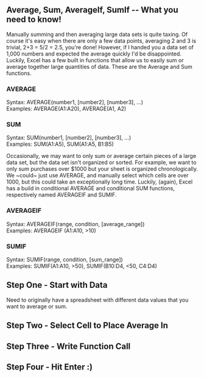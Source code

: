 ## Average, Sum, AverageIf, SumIf -- What you need to know!

Manually summing and then averaging large data sets is quite taxing.  Of course it's easy when there are only a few data points, averaging 2 and 3 is trivial, 2+3 = 5/2 = 2.5, you're done!  However, if I handed you a data set of 1,000 numbers and expected the average quickly I'd be disappointed.  Luckily, Excel has a few built in functions that allow us to easily sum or average together large quantities of data.  These are the Average and Sum functions.  

### AVERAGE
Syntax: AVERAGE(number1, [number2], [number3], ...)  
Examples: AVERAGE(A1:A20), AVERAGE(A1, A2)  
### SUM
Syntax: SUM(number1, [number2], [number3], ...)  
Examples: SUM(A1:A5), SUM(A1:A5, B1:B5) 

Occasionally, we may want to only sum or average certain pieces of a large data set, but the data set isn't organized or sorted.  For example, we want to only sum purchases over $1000 but your sheet is organized chronologically.  We ~could~ just use AVERAGE, and manually select which cells are over 1000, but this could take an exceptionally long time.  Luckily, (again), Excel has a build in conditional AVERAGE and conditional SUM functions, respectively named AVERAGEIF and SUMIF.

### AVERAGEIF
Syntax: AVERAGEIF(range, condition, [average_range])  
Examples: AVERAGEIF (A1:A10, >10)
### SUMIF
Syntax: SUMIF(range, condition, [sum_range])  
Examples: SUMIF(A1:A10, >50), SUMIF(B10:D4, <50, C4:D4)

## Step One - Start with Data
Need to originally have a spreadsheet with different data values that you want to average or sum.
<!-- ![Image](src) -->

## Step Two - Select Cell to Place Average In  
<!-- ![Image](src) -->

## Step Three - Write Function Call
<!-- ![Image](src) -->

## Step Four - Hit Enter :)
<!-- ![Image](src) -->

<!-- Then link the spreadsheet -->


<!-- ## Welcome to GitHub Pages 

You can use the [editor on GitHub](https://github.com/hggorel/AdvancedDataScience/edit/gh-pages/index.md) to maintain and preview the content for your website in Markdown files. 

Whenever you commit to this repository, GitHub Pages will run [Jekyll](https://jekyllrb.com/) to rebuild the pages in your site, from the content in your Markdown files.

### Markdown

Markdown is a lightweight and easy-to-use syntax for styling your writing. It includes conventions for

```markdown
Syntax highlighted code block

# Header 1
## Header 2
### Header 3

- Bulleted
- List

1. Numbered
2. List

**Bold** and _Italic_ and `Code` text

[Link](url) and ![Image](src)
```

For more details see [Basic writing and formatting syntax](https://docs.github.com/en/github/writing-on-github/getting-started-with-writing-and-formatting-on-github/basic-writing-and-formatting-syntax).

### Jekyll Themes

Your Pages site will use the layout and styles from the Jekyll theme you have selected in your [repository settings](https://github.com/hggorel/AdvancedDataScience/settings/pages). The name of this theme is saved in the Jekyll `_config.yml` configuration file.

### Support or Contact

Having trouble with Pages? Check out our [documentation](https://docs.github.com/categories/github-pages-basics/) or [contact support](https://support.github.com/contact) and we’ll help you sort it out.

-->

